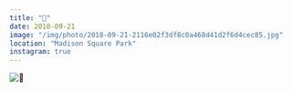 ```yaml
---
title: "📯"
date: 2018-09-21
image: "/img/photo/2018-09-21-2116e02f3df8c0a468d41d2f6d4cec85.jpg"
location: "Madison Square Park"
instagram: true
---
```


![📯](/img/photo/2018-09-21-2116e02f3df8c0a468d41d2f6d4cec85.jpg)
